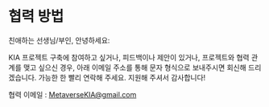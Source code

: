 # 협력 방법

친애하는 선생님/부인, 안녕하세요:

KIA 프로젝트 구축에 참여하고 싶거나, 피드백이나 제안이 있거나, 프로젝트와 협력 관계를 맺고 싶으신 경우, 아래 이메일 주소를 통해 문자 형식으로 보내주시면 회신해 드리겠습니다. 가능한 한 빨리 연락해 주세요. 지원해 주셔서 감사합니다!

협력 이메일 : MetaverseKIA@gmail.com

